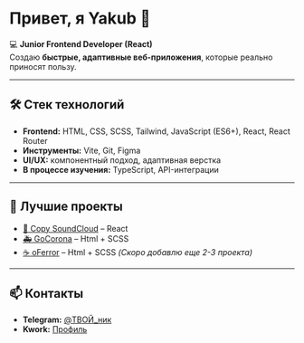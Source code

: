 # Привет, я Yakub 👋  

💻 **Junior Frontend Developer (React)**  
Создаю **быстрые, адаптивные веб-приложения**, которые реально приносят пользу.

---

## 🛠 Стек технологий
- **Frontend:** HTML, CSS, SCSS, Tailwind, JavaScript (ES6+), React, React Router  
- **Инструменты:** Vite, Git, Figma  
- **UI/UX:** компонентный подход, адаптивная верстка  
- **В процессе изучения:** TypeScript, API-интеграции  

---

## 🚀 Лучшие проекты
- [🎵 Copy SoundCloud](https://github.com/rexDeus92/Copy-SoundCloud) – React 
- [🚑 GoCorona](https://github.com/rexDeus92/GoCorona) – Html + SCSS 
- [☕ oFerror](https://github.com/rexDeus92/oFerror) – Html + SCSS 
*(Скоро добавлю еще 2-3 проекта)*

---

## 📫 Контакты
- **Telegram:** [@ТВОЙ_ник](https://t.me/ТВОЙ_ник)  
- **Kwork:** [Профиль](https://kwork.ru/)
